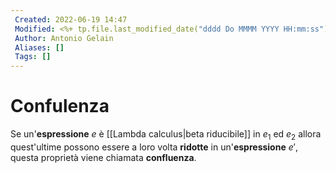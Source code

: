 ```yaml
---
 Created: 2022-06-19 14:47
 Modified: <%+ tp.file.last_modified_date("dddd Do MMMM YYYY HH:mm:ss") %>
 Author: Antonio Gelain
 Aliases: []
 Tags: []
---
```


# Confulenza
Se un'**espressione** $e$ è [[Lambda calculus|beta riducibile]] in $e_{1}$ ed $e_{2}$ allora quest'ultime possono essere a loro volta **ridotte** in un'**espressione** $e'$, questa proprietà viene chiamata **confluenza**.